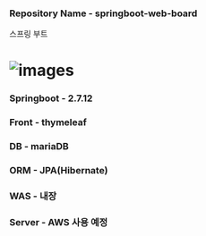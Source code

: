 ### Repository Name - springboot-web-board
스프링 부트

# ![images](https://github.com/hyunwoo2546/springboot-web-board/assets/70044292/daa5f642-2889-4516-9eb0-af5447bd88d3)
### Springboot - 2.7.12
### Front - thymeleaf
### DB - mariaDB
### ORM - JPA(Hibernate)
### WAS - 내장
### Server - AWS 사용 예정




